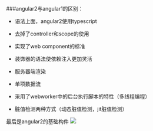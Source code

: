 ###angular2与angular1的区别：

+ 语法上面，angular2使用typescript

+ 去掉了controller和scope的使用

+ 实现了web component的标准

+ 装饰器的语法使依赖注入更加灵活

+ 服务器端渲染

+ 单项数据流

+ 采用了webworker中的后台执行脚本的特性（多线程编程）

+ 脏值检测两种方式（动态脏值检测，jit脏值检测）

最后是angular2的基础构件
![][image-1]





[image-1]:	./angular2.png


